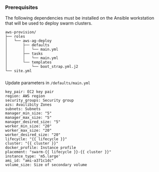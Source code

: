### Prerequisites

The following dependencies must be installed on the Ansible workstation that will be used to deploy swarm clusters. 

```
aws-provision/
├── roles
│   └── aws-ag-deploy
│       ├── defaults
│       │   └── main.yml
│       ├── tasks
│       │   └── main.yml
│       └── templates
│           └── boot_strap.yml.j2
└── site.yml
```

### 

Update parameters in `/defaults/main.yml`

```
key_pair: EC2 key pair
region: AWS region
security_groups: Security group
azs: Availibity Zones
subnets: Subnets
manager_min_size: "5"
manager_max_size: "5"
manager_desired_size: "5"
worker_min_size: "20"
worker_max_size: "20"
worker_desired_size: "20"
lifecycle: "{{ lifecycle }}"
cluster: "{{ cluster }}"
docker_profile: Instance profile
placement: "swarm-{{ lifecycle }}-{{ cluster }}"
instance_type: 'm5.large'
ami_id: "ami-a371c1dc"
volume_size: Size of secondary volume
